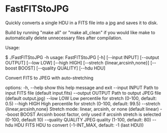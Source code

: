 # FastFITStoJPG

Quickly converts a single HDU in a FITS file into a jpg and saves it to disk.

Build by running "make all" or "make all_clean" if you would like make to automatically delete unnecessary files after compilation.

Usage:

$ ./FastFITStoJPG -h
usage: FastFITStoJPG [-h] [--input INPUT] [--output OUTPUT] [--low LOW] [--high HIGH] [--stretch {linear,arcsinh,none}] [--boost BOOST] [--quality QUALITY] [--hdu HDU]

Convert FITS to JPEG with auto-stretching

options:
-h, --help show this help message and exit
--input INPUT Path to input FITS file (default input.fits)
--output OUTPUT Path to output JPEG file (default output.jpg)
--low LOW Low percentile for stretch (0-100, default: 0.5)
--high HIGH High percentile for stretch (0-100, default: 99.5)
--stretch {linear,arcsinh,none}
Stretch mode: linear, arcsinh, or none (default linear)
--boost BOOST Arcsinh boost factor, only used if arcsinh stretch is selected (0-100, default 10)
--quality QUALITY JPEG quality (1-100, default: 80)
--hdu HDU FITS HDU to convert (-1-INT_MAX, default: -1 (last HDU))
